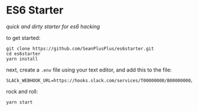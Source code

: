 # ES6 Starter

_quick and dirty starter for es6 hacking_

to get started:

```
git clone https://github.com/SeanPlusPlus/es6starter.git
cd es6starter
yarn install
```

next, create a `.env` file using your text editor, and add this to the file:

```
SLACk_WEBHOOK_URL=https://hooks.slack.com/services/T00000000/B00000000/XXXXXXXXXXXXXXXXXXXXXXXX
```

rock and roll:

```
yarn start
```
